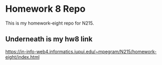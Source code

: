 # Homework 8 Repo

This is my homework-eight repo for N215.

## Underneath is my hw8 link

https://in-info-web4.informatics.iupui.edu/~mpegram/N215/homework-eight/index.html
